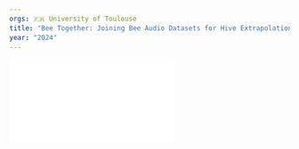 ```yaml
---
orgs: 🇫🇷 University of Toulouse
title: "Bee Together: Joining Bee Audio Datasets for Hive Extrapolation in AI-Based Monitoring"
year: "2024"
---
```




![](pdfs/sensors-24-06067.pdf)
